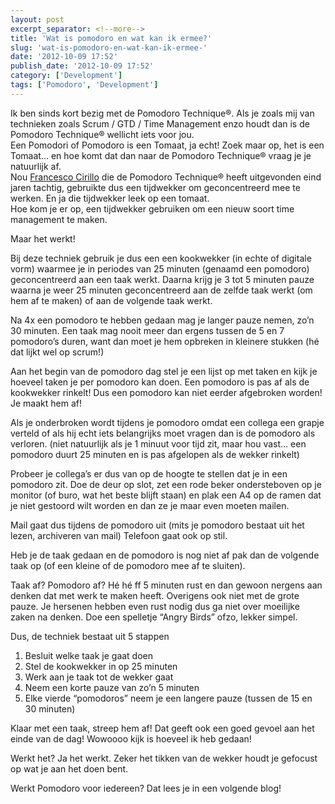 ```yaml
---
layout: post
excerpt_separator: <!--more-->
title: 'Wat is pomodoro en wat kan ik ermee?'
slug: 'wat-is-pomodoro-en-wat-kan-ik-ermee-'
date: '2012-10-09 17:52'
publish_date: '2012-10-09 17:52'
category: ['Development']
tags: ['Pomodoro', 'Development']
---
```

Ik ben sinds kort bezig met de Pomodoro Technique®. Als je zoals mij van
technieken zoals Scrum / GTD / Time Management enzo houdt dan is de Pomodoro
Technique® wellicht iets voor jou.  
Een Pomodori of Pomodoro is een Tomaat, ja echt! Zoek maar op, het is een
Tomaat… en hoe komt dat dan naar de Pomodoro Technique® vraag je je natuurlijk
af.  
Nou [Francesco
Cirillo](http://nl.wikipedia.org/w/index.php?title=Francesco_Cirillo&action=edit&redlink=1)
die de Pomodoro Technique® heeft uitgevonden eind jaren tachtig, gebruikte dus
een tijdwekker om geconcentreerd mee te werken. En ja die tijdwekker leek op
een tomaat.  
Hoe kom je er op, een tijdwekker gebruiken om een nieuw soort time management
te maken.

Maar het werkt!

Bij deze techniek gebruik je dus een een kookwekker (in echte of digitale
vorm) waarmee je in periodes van 25 minuten (genaamd een pomodoro)
geconcentreerd aan een taak werkt. Daarna krijg je 3 tot 5 minuten pauze
waarna je weer 25 minuten geconcentreerd aan de zelfde taak werkt (om hem af
te maken) of aan de volgende taak werkt.

Na 4x een pomodoro te hebben gedaan mag je langer pauze nemen, zo’n 30
minuten. Een taak mag nooit meer dan ergens tussen de 5 en 7 pomodoro’s duren,
want dan moet je hem opbreken in kleinere stukken (hé dat lijkt wel op scrum!)

Aan het begin van de pomodoro dag stel je een lijst op met taken en kijk je
hoeveel taken je per pomodoro kan doen. Een pomodoro is pas af als de
kookwekker rinkelt! Dus een pomodoro kan niet eerder afgebroken worden! Je
maakt hem af!

Als je onderbroken wordt tijdens je pomodoro omdat een collega een grapje
verteld of als hij echt iets belangrijks moet vragen dan is de pomodoro als
verloren. (niet natuurlijk als je 1 minuut voor tijd zit, maar hou vast… een
pomodoro duurt 25 minuten en is pas afgelopen als de wekker rinkelt)

Probeer je collega’s er dus van op de hoogte te stellen dat je in een pomodoro
zit. Doe de deur op slot, zet een rode beker ondersteboven op je monitor (of
buro, wat het beste blijft staan) en plak een A4 op de ramen dat je niet
gestoord wilt worden en dan ze je maar even moeten mailen.

Mail gaat dus tijdens de pomodoro uit (mits je pomodoro bestaat uit het lezen,
archiveren van mail) Telefoon gaat ook op stil.

Heb je de taak gedaan en de pomodoro is nog niet af pak dan de volgende taak
op (of een kleine of de pomodoro mee af te sluiten).

Taak af? Pomodoro af? Hé hé ff 5 minuten rust en dan gewoon nergens aan denken
dat met werk te maken heeft. Overigens ook niet met de grote pauze. Je
hersenen hebben even rust nodig dus ga niet over moeilijke zaken na denken.
Doe een spelletje “Angry Birds” ofzo, lekker simpel.

Dus, de techniek bestaat uit 5 stappen

  1. Besluit welke taak je gaat doen
  2. Stel de kookwekker in op 25 minuten
  3. Werk aan je taak tot de wekker gaat
  4. Neem een korte pauze van zo’n 5 minuten
  5. Elke vierde “pomodoros” neem je een langere pauze (tussen de 15 en 30 minuten)

Klaar met een taak, streep hem af! Dat geeft ook een goed gevoel aan het einde
van de dag! Wowoooo kijk is hoeveel ik heb gedaan!

Werkt het? Ja het werkt. Zeker het tikken van de wekker houdt je gefocust op
wat je aan het doen bent.

Werkt Pomodoro voor iedereen? Dat lees je in een volgende blog!

